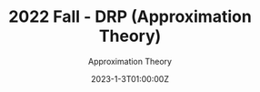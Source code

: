 ---
title: 2022 Fall - DRP (Approximation Theory)
subtitle: Approximation Theory
draft: false
featured: true
date: 2023-1-3T01:00:00Z
show_date: false
image:
  filename: featured
  focal_point: Smart
  preview_only: false
  
summary: TESTING CONTENT
---